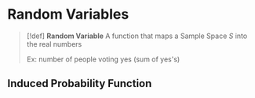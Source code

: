 # Random Variables

> [!def]
> **Random Variable**
> A function that maps a Sample Space $S$ into the real numbers
> 
> Ex: number of people voting yes (sum of yes's)

## Induced Probability Function

